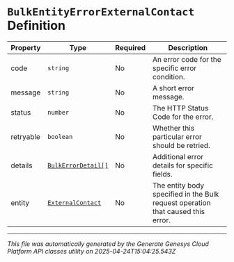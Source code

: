 # `BulkEntityErrorExternalContact` Definition

| Property | Type | Required | Description |
|----------|------|----------|-------------|
| code | `string` | No | An error code for the specific error condition. |
| message | `string` | No | A short error message. |
| status | `number` | No | The HTTP Status Code for the error. |
| retryable | `boolean` | No | Whether this particular error should be retried. |
| details | [`BulkErrorDetail[]`](bulkerrordetail-definition.md) | No | Additional error details for specific fields. |
| entity | [`ExternalContact`](externalcontact-definition.md) | No | The entity body specified in the Bulk request operation that caused this error. |

---

*This file was automatically generated by the Generate Genesys Cloud Platform API classes utility on 2025-04-24T15:04:25.543Z*